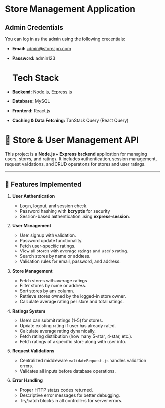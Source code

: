 # Store Management Application

## Admin Credentials
You can log in as the admin using the following credentials:

- **Email:** admin@storeapp.com
- **Password:** admin123

  # Tech Stack
- **Backend:** Node.js, Express.js  
- **Database:** MySQL  
- **Frontend:** React.js  
- **Caching & Data Fetching:** TanStack Query (React Query)



# 🛒 Store & User Management API

This project is a **Node.js + Express backend** application for managing users, stores, and ratings. It includes authentication, session management, request validations, and CRUD operations for stores and user ratings.

---

## 🔹 Features Implemented

1. **User Authentication**
   - Login, logout, and session check.
   - Password hashing with **bcryptjs** for security.
   - Session-based authentication using **express-session**.

2. **User Management**
   - User signup with validation.
   - Password update functionality.
   - Fetch user-specific ratings.
   - View all stores with average ratings and user's rating.
   - Search stores by name or address.
   - Validation rules for email, password, and address.


3. **Store Management**
   - Fetch stores with average ratings.
   - Filter stores by name or address.
   - Sort stores by any column.
   - Retrieve stores owned by the logged-in store owner.
   - Calculate average rating per store and total ratings.

4. **Ratings System**
   - Users can submit ratings (1–5) for stores.
   - Update existing rating if user has already rated.
   - Calculate average rating dynamically.
   - Fetch rating distribution (how many 5-star, 4-star, etc.).
   - Fetch ratings of a specific store along with user info.

5. **Request Validations**
   - Centralized middleware `validateRequest.js` handles validation errors.
   - Validates all inputs before database operations.

6. **Error Handling**
   - Proper HTTP status codes returned.
   - Descriptive error messages for better debugging.
   - Try/catch blocks in all controllers for server errors.



